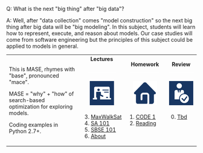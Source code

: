 
Q: What is the next "big thing" after "big data"?

A: Well, after "data collection" comes "model construction" so the next big thing after big data will be "big modeling". In this subject, students will learn how to represent, execute, and reason about models. Our case studies will come from software engineering but the principles of this subject could be applied to models in general.

<table border=0 align=center>
<tr><td rowspan=3>
<p>This is MASE, rhymes with "base", pronounced  "mace".
<p>MASE = "why" + "how"
of search-based optimization for exploring models.
<p>Coding examples in Python 2.7+.
</td>
<td align=center><b>Lectures

<img width=75 src="img/200x1.png"></b>
</td><td align=center><b>Homework
<img width=75 src="img/200x1.png"></b>
</td><td align=center><b>Review
<img width=75 src="img/200x1.png">

</td> </tr>
<tr>
</td><td align=center><img src="img/lectures.gif">
</td><td align=center><img src="img/homework.png">
</td><td align=center><img src="img/review.gif">
</td> </tr>
<tr>
<td valign=top  xwidth="100px">

3. <a href="MWS.md">MaxWalkSat</a><br>
2. <a href="SA.md">SA 101</a><br>
1. <a href="SBSE101.md">SBSE 101</a><br>
0. <a href="ABOUT.md">About</a>

</td><td valign=top xwidth="100px">

1. <a href="CODE1.md">CODE 1</a><br>
0. <a href="READING.md">Reading</a>

</td><td valign=top xwidth="100px">

0. <a href="tbd">Tbd</a><br>  

</td>
</tr></table>


